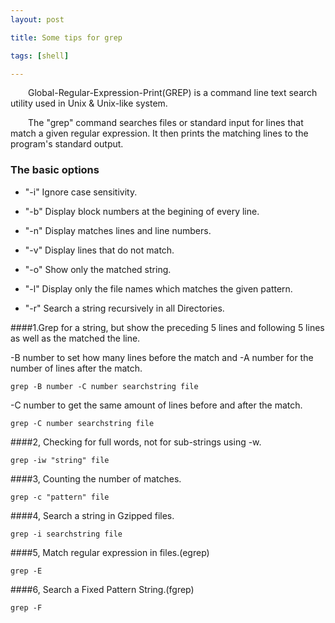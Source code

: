 ```yaml
---
layout: post

title: Some tips for grep

tags: [shell]

---
```


&emsp;&emsp;Global-Regular-Expression-Print(GREP) is a command line text search utility used in Unix & Unix-like system.

&emsp;&emsp;The "grep" command searches files or standard input for lines that match a given regular expression. It then prints the matching lines to the program's standard output.

### The basic options

* "-i" Ignore case sensitivity.

* "-b" Display block numbers at the begining of every line.

* "-n" Display matches lines and line numbers.

* "-v" Display lines that do not match.
* "-o" Show only the matched string.
* "-l" Display only the file names which matches the given pattern.
* "-r" Search a string recursively in all Directories.

####1.Grep for a string, but show the preceding 5 lines and following 5 lines as well as the matched the line.

-B number to set how many lines before the match and -A number for the number of lines after the match.

`grep -B number -C number searchstring file`

-C number to get the same amount of lines before and after the match.
    
`grep -C number searchstring file`

####2, Checking for full words, not for sub-strings using -w.

`grep -iw "string" file`

####3, Counting the number of matches.

`grep -c "pattern" file`

####4, Search a string in Gzipped files.

`grep -i searchstring file`

####5, Match regular expression in files.(egrep) 

`grep -E`

####6, Search a Fixed Pattern String.(fgrep)

`grep -F`


